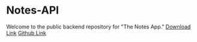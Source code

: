 # Notes-API

Welcome to the public backend repository for "The Notes App." [Download Link](https://play.google.com/store/apps/details?id=com.falcon.notesapp) [Github Link](https://github.com/labmember003/Notes-App)
